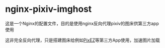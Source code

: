 # nginx-pixiv-imghost

这是一个Nginx的配置文件，目的是使用nginx反向代理pixiv的图床供第三方app使用

这非完全反向代理，只是搭建图床给例如[PixEZ](https://github.com/Notsfsssf/pixez-flutter)等第三方App使用，加速图片加载
